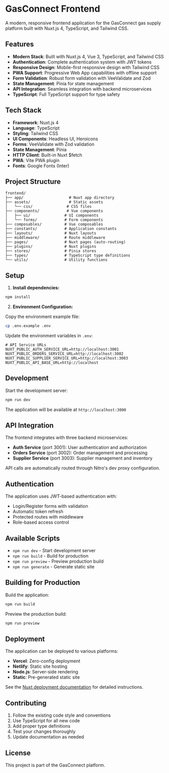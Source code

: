 # GasConnect Frontend

A modern, responsive frontend application for the GasConnect gas supply platform built with Nuxt.js 4, TypeScript, and Tailwind CSS.

## Features

- **Modern Stack**: Built with Nuxt.js 4, Vue 3, TypeScript, and Tailwind CSS
- **Authentication**: Complete authentication system with JWT tokens
- **Responsive Design**: Mobile-first responsive design with Tailwind CSS
- **PWA Support**: Progressive Web App capabilities with offline support
- **Form Validation**: Robust form validation with VeeValidate and Zod
- **State Management**: Pinia for state management
- **API Integration**: Seamless integration with backend microservices
- **TypeScript**: Full TypeScript support for type safety

## Tech Stack

- **Framework**: Nuxt.js 4
- **Language**: TypeScript
- **Styling**: Tailwind CSS
- **UI Components**: Headless UI, Heroicons
- **Forms**: VeeValidate with Zod validation
- **State Management**: Pinia
- **HTTP Client**: Built-in Nuxt $fetch
- **PWA**: Vite PWA plugin
- **Fonts**: Google Fonts (Inter)

## Project Structure

```
frontend/
├── app/                    # Nuxt app directory
├── assets/                 # Static assets
│   └── css/               # CSS files
├── components/            # Vue components
│   ├── ui/               # UI components
│   └── forms/            # Form components
├── composables/          # Vue composables
├── constants/            # Application constants
├── layouts/              # Nuxt layouts
├── middleware/           # Route middleware
├── pages/                # Nuxt pages (auto-routing)
├── plugins/              # Nuxt plugins
├── stores/               # Pinia stores
├── types/                # TypeScript type definitions
└── utils/                # Utility functions
```

## Setup

1. **Install dependencies:**

```bash
npm install
```

2. **Environment Configuration:**

Copy the environment example file:

```bash
cp .env.example .env
```

Update the environment variables in `.env`:

```env
# API Service URLs
NUXT_PUBLIC_AUTH_SERVICE_URL=http://localhost:3001
NUXT_PUBLIC_ORDERS_SERVICE_URL=http://localhost:3002
NUXT_PUBLIC_SUPPLIER_SERVICE_URL=http://localhost:3003
NUXT_PUBLIC_API_BASE_URL=http://localhost
```

## Development

Start the development server:

```bash
npm run dev
```

The application will be available at `http://localhost:3000`

## API Integration

The frontend integrates with three backend microservices:

- **Auth Service** (port 3001): User authentication and authorization
- **Orders Service** (port 3002): Order management and processing
- **Supplier Service** (port 3003): Supplier management and inventory

API calls are automatically routed through Nitro's dev proxy configuration.

## Authentication

The application uses JWT-based authentication with:

- Login/Register forms with validation
- Automatic token refresh
- Protected routes with middleware
- Role-based access control

## Available Scripts

- `npm run dev` - Start development server
- `npm run build` - Build for production
- `npm run preview` - Preview production build
- `npm run generate` - Generate static site

## Building for Production

Build the application:

```bash
npm run build
```

Preview the production build:

```bash
npm run preview
```

## Deployment

The application can be deployed to various platforms:

- **Vercel**: Zero-config deployment
- **Netlify**: Static site hosting
- **Node.js**: Server-side rendering
- **Static**: Pre-generated static site

See the [Nuxt deployment documentation](https://nuxt.com/docs/getting-started/deployment) for detailed instructions.

## Contributing

1. Follow the existing code style and conventions
2. Use TypeScript for all new code
3. Add proper type definitions
4. Test your changes thoroughly
5. Update documentation as needed

## License

This project is part of the GasConnect platform.
